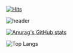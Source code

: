 <!--
**weightle55/weightle55** is a ✨ _special_ ✨ repository because its `README.md` (this file) appears on your GitHub profile.

Here are some ideas to get you started:

- 🔭 I’m currently working on ...
- 🌱 I’m currently learning ...
- 👯 I’m looking to collaborate on ...
- 🤔 I’m looking for help with ...
- 💬 Ask me about ...
- 📫 How to reach me: ...
- 😄 Pronouns: ...
- ⚡ Fun fact: ...
-->
[![Hits](https://hits.seeyoufarm.com/api/count/incr/badge.svg?url=https%3A%2F%2Fgithub.com%2Fweightle55%2Fhit-counter&count_bg=%233DC859&title_bg=%237C7070&icon=linux.svg&icon_color=%23FFFFFF&title=hits&edge_flat=false)](https://hits.seeyoufarm.com)

![header](https://capsule-render.vercel.app/api?type=waving&color=gradient&customColorList=2,3,4,122,30&height=300&section=header&text=weightle55%27s%20GitHub&fontSize=45&fontColor=1e313b&animation=fadeIn&desc=Time%20is%20money%2C%20friend%21)


[![Anurag's GitHub stats](https://github-readme-stats.vercel.app/api?username=weightle55&hide=contribs&show_icons=true&theme=radical)](https://github.com/anuraghazra/github-readme-stats)

![Top Langs](https://github-readme-stats.vercel.app/api/top-langs/?username=weightle55&layout=donut&theme=cobalt)